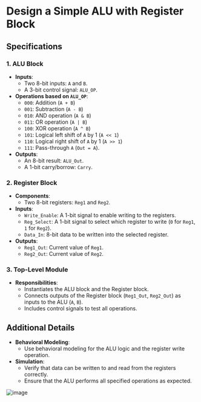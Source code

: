 # Design a Simple ALU with Register Block

## Specifications

### 1. ALU Block
- **Inputs**:
  - Two 8-bit inputs: `A` and `B`.
  - A 3-bit control signal: `ALU_OP`.
- **Operations based on `ALU_OP`**:
  - `000`: Addition (`A + B`)
  - `001`: Subtraction (`A - B`)
  - `010`: AND operation (`A & B`)
  - `011`: OR operation (`A | B`)
  - `100`: XOR operation (`A ^ B`)
  - `101`: Logical left shift of `A` by 1 (`A << 1`)
  - `110`: Logical right shift of `A` by 1 (`A >> 1`)
  - `111`: Pass-through `A` (`Out = A`).
- **Outputs**:
  - An 8-bit result: `ALU_Out`.
  - A 1-bit carry/borrow: `Carry`.

### 2. Register Block
- **Components**:
  - Two 8-bit registers: `Reg1` and `Reg2`.
- **Inputs**:
  - `Write_Enable`: A 1-bit signal to enable writing to the registers.
  - `Reg_Select`: A 1-bit signal to select which register to write (`0` for `Reg1`, `1` for `Reg2`).
  - `Data_In`: 8-bit data to be written into the selected register.
- **Outputs**:
  - `Reg1_Out`: Current value of `Reg1`.
  - `Reg2_Out`: Current value of `Reg2`.

### 3. Top-Level Module
- **Responsibilities**:
  - Instantiates the ALU block and the Register block.
  - Connects outputs of the Register block (`Reg1_Out`, `Reg2_Out`) as inputs to the ALU (`A`, `B`).
  - Includes control signals to test all operations.

## Additional Details
- **Behavioral Modeling**:
  - Use behavioral modeling for the ALU logic and the register write operation.
- **Simulation**:
  - Verify that data can be written to and read from the registers correctly.
  - Ensure that the ALU performs all specified operations as expected.

![image](https://github.com/user-attachments/assets/b01c0c64-be06-4efc-b72d-42d206306ff4)

